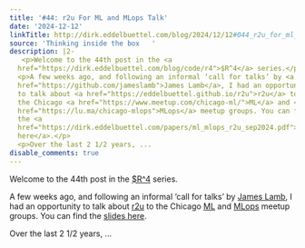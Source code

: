 ```yaml
---
title: '#44: r2u For ML and MLops Talk'
date: '2024-12-12'
linkTitle: http://dirk.eddelbuettel.com/blog/2024/12/12#044_r2u_for_ml_ops_talk
source: 'Thinking inside the box   '
description: |2-
   <p>Welcome to the 44th post in the <a
  href="https://dirk.eddelbuettel.com/blog/code/r4">$R^4</a> series.</p>
  <p>A few weeks ago, and following an informal ‘call for talks’ by <a
  href="https://github.com/jameslamb">James Lamb</a>, I had an opportunity
  to talk about <a href="https://eddelbuettel.github.io/r2u">r2u</a> to
  the Chicago <a href="https://www.meetup.com/chicago-ml/">ML</a> and <a
  href="https://lu.ma/chicago-mlops">MLops</a> meetup groups. You can find
  the <a
  href="https://dirk.eddelbuettel.com/papers/ml_mlops_r2u_sep2024.pdf">slides
  here</a>.</p>
  <p>Over the last 2 1/2 years, ...
disable_comments: true
---
```

 <p>Welcome to the 44th post in the <a
href="https://dirk.eddelbuettel.com/blog/code/r4">$R^4</a> series.</p>
<p>A few weeks ago, and following an informal ‘call for talks’ by <a
href="https://github.com/jameslamb">James Lamb</a>, I had an opportunity
to talk about <a href="https://eddelbuettel.github.io/r2u">r2u</a> to
the Chicago <a href="https://www.meetup.com/chicago-ml/">ML</a> and <a
href="https://lu.ma/chicago-mlops">MLops</a> meetup groups. You can find
the <a
href="https://dirk.eddelbuettel.com/papers/ml_mlops_r2u_sep2024.pdf">slides
here</a>.</p>
<p>Over the last 2 1/2 years, ...